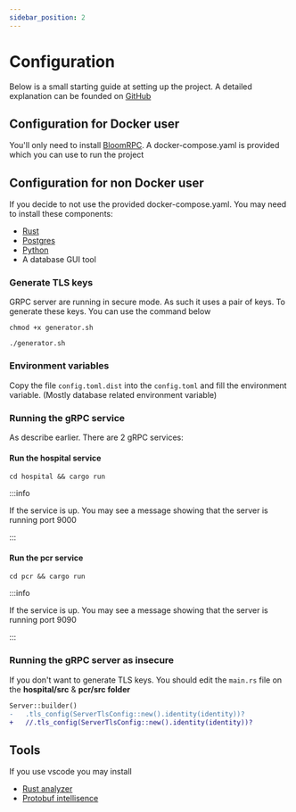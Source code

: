 ```yaml
---
sidebar_position: 2
---
```


# Configuration

Below is a small starting guide at setting up the project. A detailed explanation can be founded on [GitHub](https://github.com/shigedangao/mask)

## Configuration for Docker user

You'll only need to install [BloomRPC](https://github.com/bloomrpc/bloomrpc). A docker-compose.yaml is provided which you can use to run the project

## Configuration for non Docker user

If you decide to not use the provided docker-compose.yaml. You may need to install these components:

- [Rust](https://www.rust-lang.org/)
- [Postgres](https://www.postgresql.org/)
- [Python](https://www.python.org/downloads/)
- A database GUI tool

### Generate TLS keys

GRPC server are running in secure mode. As such it uses a pair of keys. To generate these keys. You can use the command below

```shell
chmod +x generator.sh

./generator.sh
```

### Environment variables

Copy the file `config.toml.dist` into the `config.toml` and fill the environment variable. (Mostly database related environment variable)

### Running the gRPC service

As describe earlier. There are 2 gRPC services:

#### Run the hospital service

```shell
cd hospital && cargo run
```

:::info

If the service is up. You may see a message showing that the server is running port 9000

:::

#### Run the pcr service

```shell
cd pcr && cargo run
```

:::info

If the service is up. You may see a message showing that the server is running port 9090

:::

### Running the gRPC server as insecure

If you don't want to generate TLS keys. You should edit the `main.rs` file on the **hospital/src** & **pcr/src folder**

```diff
Server::builder()
-   .tls_config(ServerTlsConfig::new().identity(identity))?
+   //.tls_config(ServerTlsConfig::new().identity(identity))?
```

## Tools

If you use vscode you may install

- [Rust analyzer](https://marketplace.visualstudio.com/items?itemName=matklad.rust-analyzer)
- [Protobuf intellisence](https://marketplace.visualstudio.com/items?itemName=zxh404.vscode-proto3)
